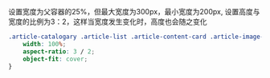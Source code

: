 设置宽度为父容器的25%，但最大宽度为300px，最小宽度为200px,
设置高度与宽度的比例为3：2，这样当宽度发生变化时，高度也会随之变化
```css
.article-catalogary .article-list .article-content-card .article-image-container img {
	width: 100%;
	aspect-ratio: 3 / 2;
	object-fit: cover;
}
```